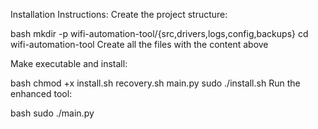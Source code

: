 Installation Instructions:
Create the project structure:

bash
mkdir -p wifi-automation-tool/{src,drivers,logs,config,backups}
cd wifi-automation-tool
Create all the files with the content above

Make executable and install:

bash
chmod +x install.sh recovery.sh main.py
sudo ./install.sh
Run the enhanced tool:

bash
sudo ./main.py
